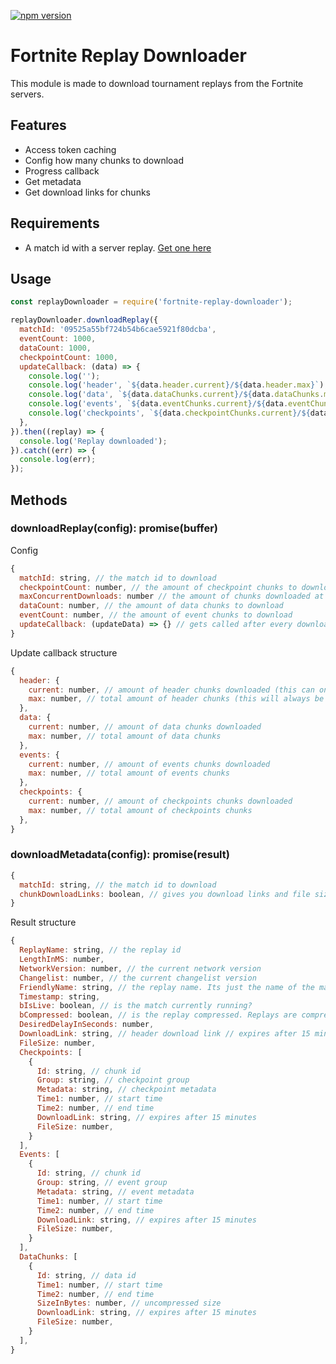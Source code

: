[![npm version](https://badge.fury.io/js/fortnite-replay-downloader.svg)](https://npmjs.com/package/fortnite-replay-downloader)

# Fortnite Replay Downloader
This module is made to download tournament replays from the Fortnite servers.

## Features
- Access token caching
- Config how many chunks to download
- Progress callback
- Get metadata
- Get download links for chunks

## Requirements
- A match id with a server replay. [Get one here](https://fortnite-replay.info/)

## Usage
```js
const replayDownloader = require('fortnite-replay-downloader');

replayDownloader.downloadReplay({
  matchId: '09525a55bf724b54b6cae5921f80dcba',
  eventCount: 1000,
  dataCount: 1000,
  checkpointCount: 1000,
  updateCallback: (data) => {
    console.log('');
    console.log('header', `${data.header.current}/${data.header.max}`);
    console.log('data', `${data.dataChunks.current}/${data.dataChunks.max}`);
    console.log('events', `${data.eventChunks.current}/${data.eventChunks.max}`);
    console.log('checkpoints', `${data.checkpointChunks.current}/${data.checkpointChunks.max}`);
  },
}).then((replay) => {
  console.log('Replay downloaded');
}).catch((err) => {
  console.log(err);
});
```

## Methods

### downloadReplay(config): promise(buffer)

Config
```js
{
  matchId: string, // the match id to download
  checkpointCount: number, // the amount of checkpoint chunks to download
  maxConcurrentDownloads: number // the amount of chunks downloaded at the same time (default: infinity)
  dataCount: number, // the amount of data chunks to download
  eventCount: number, // the amount of event chunks to download
  updateCallback: (updateData) => {} // gets called after every downloaded chunk with the current progress
}
```

Update callback structure
```js
{
  header: {
    current: number, // amount of header chunks downloaded (this can only be 0 or 1)
    max: number, // total amount of header chunks (this will always be 1)
  },
  data: {
    current: number, // amount of data chunks downloaded
    max: number, // total amount of data chunks
  },
  events: {
    current: number, // amount of events chunks downloaded
    max: number, // total amount of events chunks
  },
  checkpoints: {
    current: number, // amount of checkpoints chunks downloaded
    max: number, // total amount of checkpoints chunks
  },
}
```
### downloadMetadata(config): promise(result)

```js
{
  matchId: string, // the match id to download
  chunkDownloadLinks: boolean, // gives you download links and file sizes for every chunk
}
```

Result structure

```js
{
  ReplayName: string, // the replay id
  LengthInMS: number,
  NetworkVersion: number, // the current network version
  Changelist: number, // the current changelist version
  FriendlyName: string, // the replay name. Its just the name of the map
  Timestamp: string,
  bIsLive: boolean, // is the match currently running?
  bCompressed: boolean, // is the replay compressed. Replays are compressed using oodle
  DesiredDelayInSeconds: number,
  DownloadLink: string, // header download link // expires after 15 minutes
  FileSize: number,
  Checkpoints: [
    {
      Id: string, // chunk id
      Group: string, // checkpoint group
      Metadata: string, // checkpoint metadata
      Time1: number, // start time
      Time2: number, // end time
      DownloadLink: string, // expires after 15 minutes
      FileSize: number,
    }
  ],
  Events: [
    {
      Id: string, // chunk id
      Group: string, // event group
      Metadata: string, // event metadata
      Time1: number, // start time
      Time2: number, // end time
      DownloadLink: string, // expires after 15 minutes
      FileSize: number,
    }
  ],
  DataChunks: [
    {
      Id: string, // data id
      Time1: number, // start time
      Time2: number, // end time
      SizeInBytes: number, // uncompressed size
      DownloadLink: string, // expires after 15 minutes
      FileSize: number,
    }
  ],
}
```
